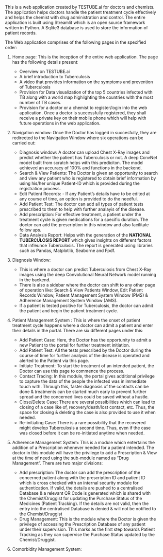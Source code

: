 This is a web application created by TESTUBE.ai for doctors and chemists. The application helps doctors handle the patient treatment cycle effectively and helps the chemist with drug administration and control. The entire application is built using Streamlit which is an open source framework written in Python. A Sqlite3 database is used to store the information of patient records.

The Web application comprises of the following pages in the specified order:
1) Home page: This is the inception of the entire web application. The page has the following details present:
    - Overview on TESTUBE.ai
    - A brief introduction to Tuberculosis
    - A video that provides information on the symptoms and prevention of Tuberculosis
    - Provision for Data visualization of the top 5 countries infected with TB along with a world map highlighting the countries with the most number of TB cases.
    - Provision for a doctor or a chemist to register/login into the web application. Once a doctor is successfully registered, they shall receive a private key on their mobile       phone which will help with future operations in the web application.

2) Navigation window: Once the Doctor has logged in succesfully, they are redirected to the Navigation Window where six operations can be carried out:
    - Diagnosis window: A doctor can upload Chest X-Ray images and predict whether the patient has Tuberculosis or not. A deep ConvNet model built from scratch helps with this         prediciton. The model achieved an accuracy of 100% and functions in the backend.
    - Search & View Patients: The Doctor is given an opportunity to search and view any patient who is registered to obtain brief information by using his/her unique Patient-ID       which is provided during the registration process.
    - Edit Patient Records: - If any Patient’s details have to be edited at any course of time, an option is provided to do the needful.
    - Add Patient Test: The doctor can add all types of patient tests prescribed to them to help with further analayis of the disease.
    - Add prescription: For effective treatment, a patient under the treatment cycle is given medications for a specific duration. The doctor can add the prescription in this         window and also facilitate follow ups.
    - Data Analysis Report: Helps with the generation of the **NATIONAL TUBERCULOSIS REPORT** which gives insights on different factors that infleunce Tuberculosis. The report         is generated using libraries such as Pandas, Matplotlib, Seaborne and Fpdf.

3) Diagnosis Window:  
    - This is where a doctor can predict Tuberculosis from Chest X-Ray images using the deep Convolutional Neural Network model running in the backend.
    - There is also a sidebar where the doctor can shift to any other page of operation like: Search & View Patients Window, Edit Patient Records Window, Patient Management           System Window (PMS) & Adherence Management System Window (AMS).
    - If a patient is tested positive for Tuberculosis, the doctor can admit the patient and begin the patient treatment cycle.
   
4) Patient Management System : This is where the onset of patient treatment cycle happens where a doctor can admit a patient and enter their details in the portal. There are six    different pages under this:
   - Add Patient Case: Here, the Doctor has the opportunity to admit a new Patient to the portal for further treatment initiation.
   - Add Patient Test: All the tests prescribed by the Doctor during the course of time for further analysis of the disease is operated and alerted to the Patient via this page.
   - Initiate Treatment: To start the treatment of an intended patient, the Doctor can use this page to commence the process.
   - Contact Tracing: In this module, the portal gives additional privilege to capture the data of the people the infected was in immediate touch with. Through this, faster          diagnosis of the contacts can be done & treatments can be started much early to prevent further spread and the concerned lives could be saved without a hustle.
   - Close/Delete Case: There are several possibilities which can lead to closing of a case like of, recovery/death/lost contact, etc. Thus, the space for closing & deleting          the case is also provided to use it when needed. 
   - Re-initiating Case: There is a rare possibility that the recovered might develop Tuberculosis a second time. Thus, even if the case was closed before it can be re-initiated      anytime when needed.
    
5) Adherence Management System: This is a module which entertains the addition of a Prescription whenever needed for a patient intended. The doctor in this module will have the    privilege to add a Prescription & View at the time of need using the sub-module named as “Drug Management”. There are two major divisions:
   - Add prescription: The doctor can add the prescription of the concerned patient along with the prescription ID and patient ID which is cross checked with an internal              security module for authentication. If valid, the details are pushed to a centralised Database & a relevant QR Code is generated which is shared with the Chemist/Druggist        for updating the Purchase Status of the Medicines (Patient Tracking). If the details are not valid, then the entry into the centralised Database is denied & will not be          notified to the Chemist/Druggist
   - Drug Management: This is the module where the Doctor is given the privilege of accessing the Prescription Database of any patient under their supervision. This marks as the      first step towards Patient Tracking as they can supervise the Purchase Status updated by the Chemist/Druggist.
   
6) Comorbidity Management System: 
 







